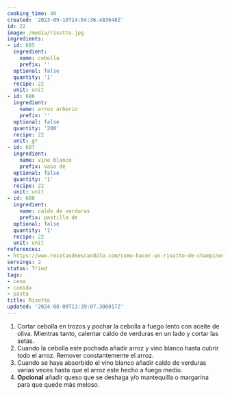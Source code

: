 ```yaml
---
cooking_time: 40
created: '2023-09-10T14:54:36.483648Z'
id: 22
image: /media/risotto.jpg
ingredients:
- id: 685
  ingredient:
    name: cebolla
    prefix: ''
  optional: false
  quantity: '1'
  recipe: 22
  unit: unit
- id: 686
  ingredient:
    name: arroz arborio
    prefix: ''
  optional: false
  quantity: '200'
  recipe: 22
  unit: gr
- id: 687
  ingredient:
    name: vino blanco
    prefix: vaso de
  optional: false
  quantity: '1'
  recipe: 22
  unit: unit
- id: 688
  ingredient:
    name: caldo de verduras
    prefix: pastilla de
  optional: false
  quantity: '1'
  recipe: 22
  unit: unit
references:
- https://www.recetasdeescandalo.com/como-hacer-un-risotto-de-champinones-receta-deliciosa-y-sencilla/
servings: 2
status: Tried
tags:
- cena
- comida
- pasta
title: Risotto
updated: '2024-08-09T13:39:07.300017Z'
---
```

1. Cortar cebolla en trozos y pochar la cebolla a fuego lento con aceite de oliva. Mientras tanto, calentar caldo de verduras en un lado y cortar las setas.
2. Cuando la cebolla este pochada añadir arroz y vino blanco hasta cubrir todo el arroz. Remover constantemente el arroz. 
3. Cuando se haya absorbido el vino blanco añadir caldo de verduras varias veces hasta que el arroz este hecho a fuego medio.
4. **Opcional** añadir queso que se deshaga y/o mantequilla o margarina para que quede más meloso.

